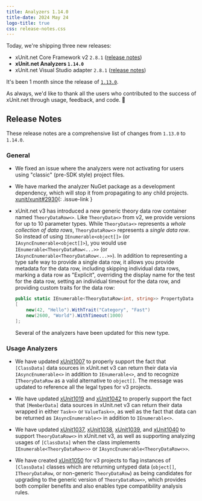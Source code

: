 ```yaml
---
title: Analyzers 1.14.0
title-date: 2024 May 24
logo-title: true
css: release-notes.css
---
```


Today, we're shipping three new releases:

* xUnit.net Core Framework v2 `2.8.1` ([release notes](/releases/v2/2.8.1))
* **xUnit.net Analyzers `1.14.0`**
* xUnit.net Visual Studio adapter `2.8.1` ([release notes](/releases/visualstudio/2.8.1))

It's been 1 month since the release of [`1.13.0`](1.13.0).

As always, we'd like to thank all the users who contributed to the success of xUnit.net through usage, feedback, and code. 🎉

## Release Notes

These release notes are a comprehensive list of changes from `1.13.0` to `1.14.0`.

### General

* We fixed an issue where the analyzers were not activating for users using "classic" (pre-SDK style) project files.

* We have marked the analyzer NuGet package as a development dependency, which will stop it from propagating to any child projects. [xunit/xunit#2930](https://github.com/xunit/xunit/issues/2930){: .issue-link }

* xUnit.net v3 has introduced a new generic theory data row container named `TheoryDataRow<>`. Like `TheoryData<>` from v2, we provide versions for up to 10 parameter types. While `TheoryData<>` represents a _whole collection of data rows_, `TheoryDataRow<>` represents a _single data row_. So instead of using `IEnumerable<object[]>` (or `IAsyncEnumerable<object[]>`), you would use `IEnumerable<TheoryDataRow<...>>` (or `IAsyncEnumerable<TheoryDataRow<...>>`). In addition to representing a type safe way to provide a single data row, it allows you provide metadata for the data row, including skipping individual data rows, marking a data row as "Explicit", overriding the display name for the test for the data row, setting an individual timeout for the data row, and providing custom traits for the data row:

  ```csharp
  public static IEnumerable<TheoryDataRow<int, string>> PropertyData =>
  [
      new(42, "Hello").WithTrait("Category", "Fast")
      new(2600, "World").WithTimeout(1000)
  ];
  ```

  Several of the analyzers have been updated for this new type.

### Usage Analyzers

* We have updated [xUnit1007](/xunit.analyzers/rules/xUnit1007) to properly support the fact that `[ClassData]` data sources in xUnit.net v3 can return their data via `IAsyncEnumerable<>` in addition to `IEnumerable<>`, and to recognize `ITheoryDataRow` as a valid alternative to `object[]`. The message was updated to reference all the legal types for v3 projects.

* We have updated [xUnit1019](/xunit.analyzers/rules/xUnit1019) and [xUnit1042](/xunit.analyzers/rules/xUnit1042) to properly support the fact that `[MemberData]` data sources in xUnit.net v3 can return their data wrapped in either `Task<>` or `ValueTask<>`, as well as the fact that data can be returned as `IAsyncEnumerable<>` in addition to `IEnumerable<>`.

* We have updated [xUnit1037](/xunit.analyzers/rules/xUnit1037), [xUnit1038](/xunit.analyzers/rules/xUnit1038), [xUnit1039](/xunit.analyzers/rules/xUnit1039), and [xUnit1040](/xunit.analyzers/rules/xUnit1040) to support `TheoryDataRow<>` in xUnit.net v3, as well as supporting analyzing usages of `[ClassData]` when the class implements `IEnumerable<TheoryDataRow<>>` or `IAsyncEnumerable<TheoryDataRow<>>`.

* We have created [xUnit1050](/xunit.analyzers/rules/xUnit1050) for v3 projects to flag instances of `[ClassData]` classes which are returning untyped data (`object[]`, `ITheoryDataRow`, or non-generic `TheoryDataRow`) as being candidates for upgrading to the generic version of `TheoryDataRow<>`, which provides both compiler benefits and also enables type compatibility analysis rules.
